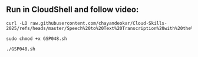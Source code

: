 ## Run in CloudShell and follow video:
```
curl -LO raw.githubusercontent.com/chayandeokar/Cloud-Skills-2025/refs/heads/master/Speech%20to%20Text%20Transcription%20with%20the%20Cloud%20Speech%20API/GSP048.sh

sudo chmod +x GSP048.sh

./GSP048.sh
```
